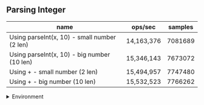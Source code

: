 ## Parsing Integer

|name|ops/sec|samples|
|-|-|-|
|Using parseInt(x, 10) - small number (2 len)|14,163,376|7081689|
|Using parseInt(x, 10) - big number (10 len)|15,346,143|7673072|
|Using + - small number (2 len)|15,494,957|7747480|
|Using + - big number (10 len)|15,532,523|7766262|


<details>
<summary>Environment</summary>

* __Machine:__ linux x64 | 4 vCPUs | 15.2GB Mem
* __Run:__ Thu May 09 2024 22:20:33 GMT+0000 (Coordinated Universal Time)
</details>

<!--
{"environment":{"platform":"linux","arch":"x64","cpus":4,"totalMemory":15.245216369628906},"benchmarks":[{"name":"Using parseInt(x, 10) - small number (2 len)","opsSec":14163376.088724406,"samples":7081689},{"name":"Using parseInt(x, 10) - big number (10 len)","opsSec":15346143.465814363,"samples":7673072},{"name":"Using + - small number (2 len)","opsSec":15494957.857314216,"samples":7747480},{"name":"Using + - big number (10 len)","opsSec":15532523.200099705,"samples":7766262}]}-->
